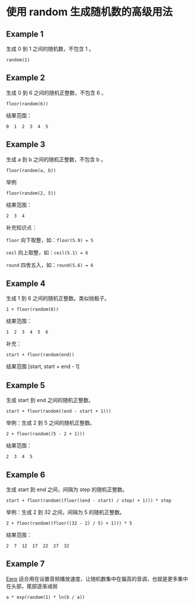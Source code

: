 # 使用 random 生成随机数的高级用法

## Example 1
生成 0 到 1 之间的随机数，不包含 1 。
```
random(1)
```

## Example 2
生成 0 到 6 之间的随机正整数，不包含 6 。
```
floor(random(6))
```
结果范围：
```
0  1  2  3  4  5
```

## Example 3
生成 a 到 b 之间的随机正整数，不包含 b 。
```
floor(random(a, b))
```
举例
```
floor(random(2, 5))
```
结果范围：
```
2  3  4
```

补充知识点：

`floor` 向下取整，如：`floor(5.9) = 5`

`ceil`  向上取整，如：`ceil(5.1) = 6`

`round` 四舍五入，如：`round(5.6) = 6`

## Example 4
生成 1 到 6 之间的随机正整数。类似抛骰子。
```
1 + floor(random(6))
```
结果范围：
```
1  2  3  4  5  6
```
补充：
```
start + floor(random(end))
```
结果范围 \[start, start + end - 1]


## Example 5
生成 start 到 end 之间的随机正整数。
```
start + floor(random((end - start + 1)))
```
举例：生成 2 到 5 之间的随机正整数。
```
2 + floor(random((5 - 2 + 1)))
```
结果范围：
```
2  3  4  5
```

## Example 6
生成 start 到 end 之间，间隔为 step 的随机正整数。
```
start + floor(random((floor((end - start) / step) + 1))) * step
```
举例：生成 2 到 32 之间，间隔为 5 的随机正整数。
```
2 + floor(random((floor((32 - 2) / 5) + 1))) * 5
```
结果范围：
```
2  7  12  17  22  27  32
```

## Example 7

[Eerp](https://x.com/FreyaHolmer/status/1813629237187817600)
适合用在设置音频播放速度，让随机数集中在偏高的音调，也就是更多集中在头部，尾部逐渐减弱
```
a * exp(random(1) * ln(b / a))
```
